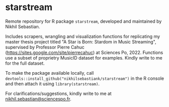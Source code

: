 # starstream
Remote repository for R package `starstream`, developed and maintained by Nikhil Sebastian.

Includes scrapers, wrangling and visualization functions for replicating my master thesis project titled "A Star is Born: Stardom in Music Streaming", supervised by Professor Pierre Cahuc (https://sites.google.com/site/pierrecahuc) at Sciences Po, 2022. Functions use a subset of proprietry MusicID dataset for examples. Kindly write to me for the full dataset.

To make the package available locally, call `devtools::install_github("nikhilsebastiank/starstream")` in the R console and then attach it using `library(starstream)`.

For clarifications/suggestions, kindly write to me at nikhil.sebastian@sciencespo.fr.
